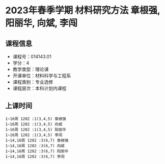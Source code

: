 # 2023年春季学期 材料研究方法 章根强, 阳丽华, 向斌, 李闯






## 课程信息

- 课程号：014143.01
- 学分：4
- 教学类型：理论课
- 开课单位：材料科学与工程系
- 课程类别：专业选修
- 课程层次：本科计划内课程

## 上课时间

```
1~16周 1202 :1(3,4,5) 章根强
1~16周 1202 :1(3,4,5) 向斌
1~16周 1202 :1(3,4,5) 阳丽华
1~16周 1202 :1(3,4,5) 李闯
1~14,16周 1202 :3(6,7) 章根强
1~14,16周 1202 :3(6,7) 向斌
1~14,16周 1202 :3(6,7) 阳丽华
1~14,16周 1202 :3(6,7) 李闯
```


